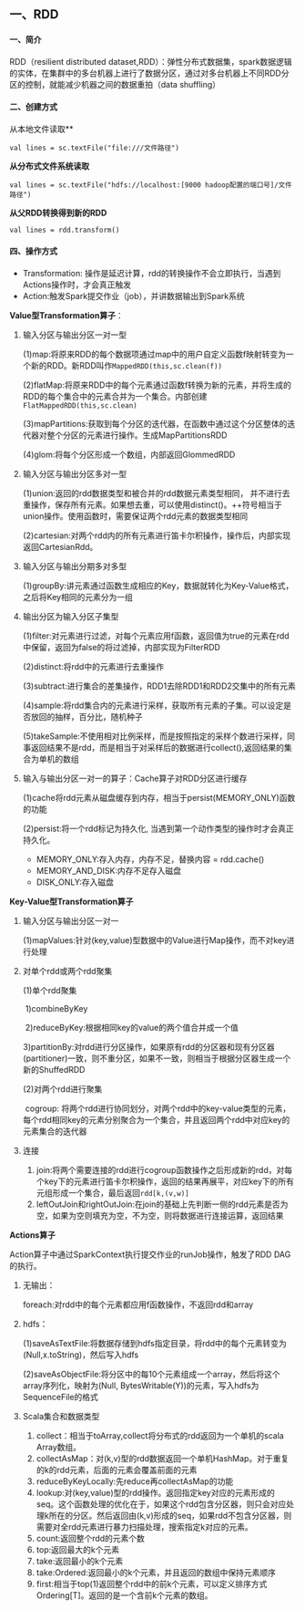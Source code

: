 ## 一、RDD

#### 一、简介

RDD（resilient distributed dataset,RDD）：弹性分布式数据集，spark数据逻辑的实体，在集群中的多台机器上进行了数据分区，通过对多台机器上不同RDD分区的控制，就能减少机器之间的数据重拍（data shuffling）

#### 二、创建方式

从本地文件读取**

``` 
val lines = sc.textFile("file:///文件路径")
```

**从分布式文件系统读取**

``` 
val lines = sc.textFile("hdfs://localhost:[9000 hadoop配置的端口号]/文件路径")
```

**从父RDD转换得到新的RDD**

```
val lines = rdd.transform()
```

#### 四、操作方式

- Transformation: 操作是延迟计算，rdd的转换操作不会立即执行，当遇到Actions操作时，才会真正触发
- Action:触发Spark提交作业（job），并讲数据输出到Spark系统

**Value型Transformation算子**：

1. 输入分区与输出分区一对一型

   (1)map:将原来RDD的每个数据项通过map中的用户自定义函数f映射转变为一个新的RDD。新RDD叫作`MappedRDD(this,sc.clean(f))`

   (2)flatMap:将原来RDD中的每个元素通过函数f转换为新的元素，并将生成的RDD的每个集合中的元素合并为一个集合。内部创建`FlatMappedRDD(this,sc.clean)`

   (3)mapPartitions:获取到每个分区的迭代器，在函数中通过这个分区整体的迭代器对整个分区的元素进行操作。生成MapPartitionsRDD

   (4)glom:将每个分区形成一个数组，内部返回GlommedRDD

2. 输入分区与输出分区多对一型

   (1)union:返回的rdd数据类型和被合并的rdd数据元素类型相同， 并不进行去重操作，保存所有元素。如果想去重，可以使用distinct()。++符号相当于union操作。使用函数时，需要保证两个rdd元素的数据类型相同

   (2)cartesian:对两个rdd内的所有元素进行笛卡尔积操作，操作后，内部实现返回CartesianRdd。

3. 输入分区与输出分期多对多型

   (1)groupBy:讲元素通过函数生成相应的Key，数据就转化为Key-Value格式，之后将Key相同的元素分为一组

4. 输出分区为输入分区子集型

   (1)filter:对元素进行过滤，对每个元素应用f函数，返回值为true的元素在rdd中保留，返回为false的将过滤掉，内部实现为FilterRDD

   (2)distinct:将rdd中的元素进行去重操作

   (3)subtract:进行集合的差集操作，RDD1去除RDD1和RDD2交集中的所有元素

   (4)sample:将rdd集合内的元素进行采样，获取所有元素的子集。可以设定是否放回的抽样，百分比，随机种子

   (5)takeSample:不使用相对比例采样，而是按照指定的采样个数进行采样，同事返回结果不是rdd，而是相当于对采样后的数据进行collect(),返回结果的集合为单机的数组

5. 输入与输出分区一对一的算子：Cache算子对RDD分区进行缓存

   (1)cache将rdd元素从磁盘缓存到内存，相当于persist(MEMORY_ONLY)函数的功能

   (2)persist:将一个rdd标记为持久化, 当遇到第一个动作类型的操作时才会真正持久化。

   - MEMORY_ONLY:存入内存，内存不足，替换内容 = rdd.cache()
   - MEMORY_AND_DISK:内存不足存入磁盘
   - DISK_ONLY:存入磁盘

**Key-Value型Transformation算子**

1. 输入分区与输出分区一对一

   (1)mapValues:针对(key,value)型数据中的Value进行Map操作，而不对key进行处理

2. 对单个rdd或两个rdd聚集

   (1)单个rdd聚集

   ​	1)combineByKey

   ​	2)reduceByKey:根据相同key的value的两个值合并成一个值

   ​	3)partitionBy:对rdd进行分区操作，如果原有rdd的分区器和现有分区器(partitioner)一致，则不重分区，如果不一致，则相当于根据分区器生成一个新的ShuffedRDD

   (2)对两个rdd进行聚集

   ​	cogroup: 将两个rdd进行协同划分，对两个rdd中的key-value类型的元素，每个rdd相同key的元素分别聚合为一个集合，并且返回两个rdd中对应key的元素集合的迭代器

3. 连接

   1. join:将两个需要连接的rdd进行cogroup函数操作之后形成新的rdd，对每个key下的元素进行笛卡尔积操作，返回的结果再展平，对应key下的所有元组形成一个集合，最后返回`rdd[k,(v,w)]`
   2. leftOutJoin和rightOutJoin:在join的基础上先判断一侧的rdd元素是否为空，如果为空则填充为空，不为空，则将数据进行连接运算，返回结果

**Actions算子**

Action算子中通过SparkContext执行提交作业的runJob操作，触发了RDD DAG的执行。

1. 无输出：

   foreach:对rdd中的每个元素都应用f函数操作，不返回rdd和array

2. hdfs：

   (1)saveAsTextFile:将数据存储到hdfs指定目录，将rdd中的每个元素转变为(Null,x.toString)，然后写入hdfs

   (2)saveAsObjectFile:将分区中的每10个元素组成一个array，然后将这个array序列化，映射为(Null, BytesWritable(Y))的元素，写入hdfs为SequenceFile的格式

3. Scala集合和数据类型

   1. collect：相当于toArray,collect将分布式的rdd返回为一个单机的scala Array数组。
   2. collectAsMap：对(k,v)型的rdd数据返回一个单机HashMap。对于重复的k的rdd元素，后面的元素会覆盖前面的元素
   3. reduceByKeyLocally:先reduce再collectAsMap的功能
   4. lookup:对(key,value)型的rdd操作。返回指定key对应的元素形成的seq。这个函数处理的优化在于，如果这个rdd包含分区器，则只会对应处理k所在的分区。然后返回由(k,v)形成的seq，如果rdd不包含分区器，则需要对全rdd元素进行暴力扫描处理，搜索指定k对应的元素。
   5. count:返回整个rdd的元素个数
   6. top:返回最大的k个元素
   7. take:返回最小的k个元素
   8. take:Ordered:返回最小的k个元素，并且返回的数组中保持元素顺序
   9. first:相当于top(1)返回整个rdd中的前k个元素，可以定义排序方式Ordering[T]。返回的是一个含前k个元素的数组。

































